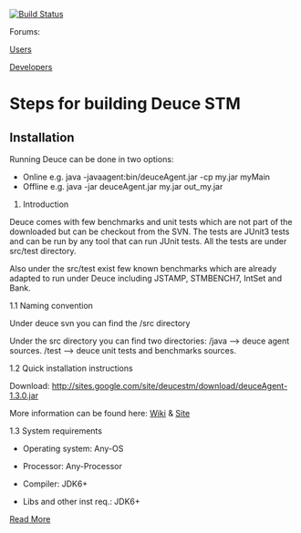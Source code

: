 [![Build Status](https://secure.travis-ci.org/DeuceSTM/DeuceSTM.png)](http://travis-ci.org/DeuceSTM/DeuceSTM)

Forums:

[Users](http://groups.google.com/group/deuce-stm)

[Developers](http://groups.google.com/group/deuce-stm-developers)

<h1>Steps for building Deuce STM</h1>

<h2>Installation</h2>

Running Deuce can be done in two options:
   * Online e.g. java -javaagent:bin/deuceAgent.jar -cp my.jar myMain
   * Offline e.g. java -jar deuceAgent.jar my.jar out_my.jar

1. Introduction

Deuce comes with few benchmarks and unit tests which are not part of the 
downloaded but can be checkout from the SVN. The tests are JUnit3 tests and 
can be run by any tool that can run JUnit tests. All the tests are under 
src/test directory.

Also under the src/test exist few known benchmarks which are 
already adapted to run under Deuce including JSTAMP, STMBENCH7, IntSet 
and Bank. 

1.1 Naming convention

Under deuce svn you can find the /src directory

Under the src directory you can find two directories: 
   /java --> deuce agent sources.
   /test --> deuce unit tests and benchmarks sources.

1.2 Quick installation instructions

Download: 
http://sites.google.com/site/deucestm/download/deuceAgent-1.3.0.jar

More information can be found here: [Wiki](https://github.com/DeuceSTM/DeuceSTM/wiki/_pages) & [Site](http://sites.google.com/site/deucestm/documentation)

1.3 System requirements

   - Operating system: Any-OS

   - Processor: Any-Processor

   - Compiler: JDK6+ 

   - Libs and other inst req.: JDK6+


[Read More](https://github.com/DeuceSTM/DeuceSTM/wiki/_pages)
